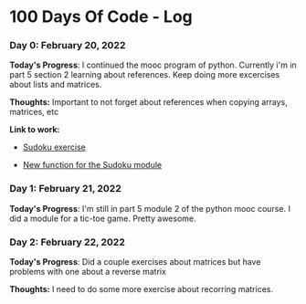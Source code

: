 # 100 Days Of Code - Log

### Day 0: February 20, 2022


**Today's Progress**: I continued the mooc program of python. Currently i'm in part 5 section 2 learning about references. Keep doing more excercises about lists and matrices.

**Thoughts:** Important to not forget about references when copying arrays, matrices, etc

**Link to work:** 

- [Sudoku exercise](https://github.com/triciappa/Python-Programming-MOOC/blob/main/Part%205/Exercise%202.3.py)

- [New function for the Sudoku module](https://github.com/triciappa/Python-Programming-MOOC/blob/main/Part%205/Exercise%202.4.py)


### Day 1: February 21, 2022


**Today's Progress**: I'm still in part 5 module 2 of the python mooc course. I did a module for a tic-toe game. Pretty awesome.



### Day 2: February 22, 2022


**Today's Progress**: Did a couple exercises about matrices but have problems with one about a reverse matrix

**Thoughts:** I need to do some more exercise about recorring matrices. 


 
